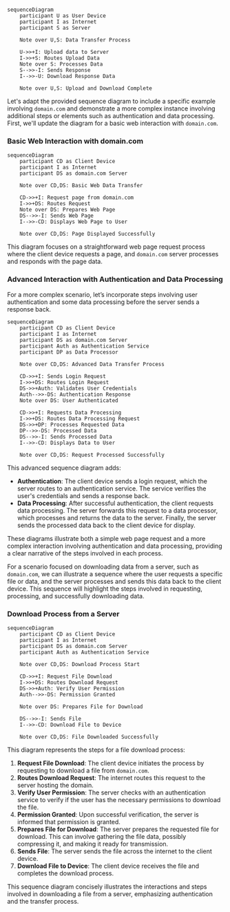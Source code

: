 ```mermaid

sequenceDiagram
    participant U as User Device
    participant I as Internet
    participant S as Server
    
    Note over U,S: Data Transfer Process
    
    U->>+I: Upload data to Server
    I->>+S: Routes Upload Data
    Note over S: Processes Data
    S-->>-I: Sends Response
    I-->>-U: Download Response Data
    
    Note over U,S: Upload and Download Complete
```

Let's adapt the provided sequence diagram to include a specific example involving `domain.com` and demonstrate a more complex instance involving additional steps or elements such as authentication and data processing. First, we'll update the diagram for a basic web interaction with `domain.com`.

### Basic Web Interaction with domain.com

```mermaid
sequenceDiagram
    participant CD as Client Device
    participant I as Internet
    participant DS as domain.com Server
    
    Note over CD,DS: Basic Web Data Transfer
    
    CD->>+I: Request page from domain.com
    I->>+DS: Routes Request
    Note over DS: Prepares Web Page
    DS-->>-I: Sends Web Page
    I-->>-CD: Displays Web Page to User
    
    Note over CD,DS: Page Displayed Successfully
```

This diagram focuses on a straightforward web page request process where the client device requests a page, and `domain.com` server processes and responds with the page data.

### Advanced Interaction with Authentication and Data Processing

For a more complex scenario, let’s incorporate steps involving user authentication and some data processing before the server sends a response back.

```mermaid
sequenceDiagram
    participant CD as Client Device
    participant I as Internet
    participant DS as domain.com Server
    participant Auth as Authentication Service
    participant DP as Data Processor
    
    Note over CD,DS: Advanced Data Transfer Process
    
    CD->>+I: Sends Login Request
    I->>+DS: Routes Login Request
    DS->>+Auth: Validates User Credentials
    Auth-->>-DS: Authentication Response
    Note over DS: User Authenticated
    
    CD->>+I: Requests Data Processing
    I->>+DS: Routes Data Processing Request
    DS->>+DP: Processes Requested Data
    DP-->>-DS: Processed Data
    DS-->>-I: Sends Processed Data
    I-->>-CD: Displays Data to User
    
    Note over CD,DS: Request Processed Successfully
```

This advanced sequence diagram adds:

- **Authentication**: The client device sends a login request, which the server routes to an authentication service. The service verifies the user's credentials and sends a response back.
- **Data Processing**: After successful authentication, the client requests data processing. The server forwards this request to a data processor, which processes and returns the data to the server. Finally, the server sends the processed data back to the client device for display.

These diagrams illustrate both a simple web page request and a more complex interaction involving authentication and data processing, providing a clear narrative of the steps involved in each process.

For a scenario focused on downloading data from a server, such as `domain.com`, we can illustrate a sequence where the user requests a specific file or data, and the server processes and sends this data back to the client device. This sequence will highlight the steps involved in requesting, processing, and successfully downloading data.

### Download Process from a Server

```mermaid
sequenceDiagram
    participant CD as Client Device
    participant I as Internet
    participant DS as domain.com Server
    participant Auth as Authentication Service
    
    Note over CD,DS: Download Process Start
    
    CD->>+I: Request File Download
    I->>+DS: Routes Download Request
    DS->>+Auth: Verify User Permission
    Auth-->>-DS: Permission Granted
    
    Note over DS: Prepares File for Download
    
    DS-->>-I: Sends File
    I-->>-CD: Download File to Device
    
    Note over CD,DS: File Downloaded Successfully
```

This diagram represents the steps for a file download process:

1. **Request File Download**: The client device initiates the process by requesting to download a file from `domain.com`.
2. **Routes Download Request**: The internet routes this request to the server hosting the domain.
3. **Verify User Permission**: The server checks with an authentication service to verify if the user has the necessary permissions to download the file.
4. **Permission Granted**: Upon successful verification, the server is informed that permission is granted.
5. **Prepares File for Download**: The server prepares the requested file for download. This can involve gathering the file data, possibly compressing it, and making it ready for transmission.
6. **Sends File**: The server sends the file across the internet to the client device.
7. **Download File to Device**: The client device receives the file and completes the download process.

This sequence diagram concisely illustrates the interactions and steps involved in downloading a file from a server, emphasizing authentication and the transfer process.